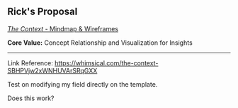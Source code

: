 Rick's Proposal
---------------

[*The Context* - Mindmap & Wireframes](https://whimsical.com/the-context-SBHPVjw2xWNHUVArSRqGXX)


**Core Value:** Concept Relationship and Visualization for Insights

-------------
Link Reference: https://whimsical.com/the-context-SBHPVjw2xWNHUVArSRqGXX

Test on modifying my field directly on the template. 

Does this work?
